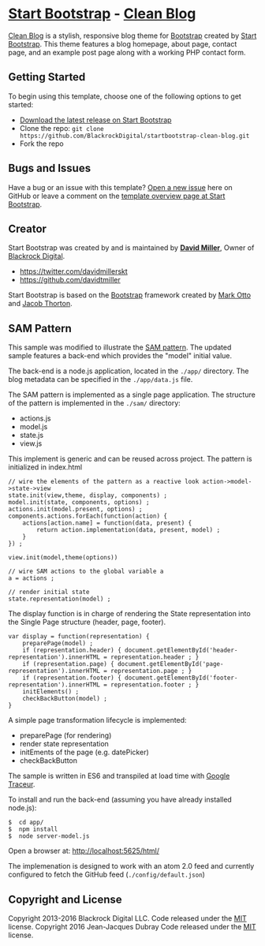 # [Start Bootstrap](http://startbootstrap.com/) - [Clean Blog](http://startbootstrap.com/template-overviews/clean-blog/)

[Clean Blog](http://startbootstrap.com/template-overviews/clean-blog/) is a stylish, responsive blog theme for [Bootstrap](http://getbootstrap.com/) created by [Start Bootstrap](http://startbootstrap.com/). This theme features a blog homepage, about page, contact page, and an example post page along with a working PHP contact form.

## Getting Started

To begin using this template, choose one of the following options to get started:
* [Download the latest release on Start Bootstrap](http://startbootstrap.com/template-overviews/clean-blog/)
* Clone the repo: `git clone https://github.com/BlackrockDigital/startbootstrap-clean-blog.git`
* Fork the repo

## Bugs and Issues

Have a bug or an issue with this template? [Open a new issue](https://github.com/BlackrockDigital/startbootstrap-clean-blog/issues) here on GitHub or leave a comment on the [template overview page at Start Bootstrap](http://startbootstrap.com/template-overviews/clean-blog/).

## Creator

Start Bootstrap was created by and is maintained by **[David Miller](http://davidmiller.io/)**, Owner of [Blackrock Digital](http://blackrockdigital.io/).

* https://twitter.com/davidmillerskt
* https://github.com/davidtmiller

Start Bootstrap is based on the [Bootstrap](http://getbootstrap.com/) framework created by [Mark Otto](https://twitter.com/mdo) and [Jacob Thorton](https://twitter.com/fat).

## SAM Pattern

This sample was modified to illustrate the [SAM pattern](http://sam.js.org). The updated sample features a back-end which provides the "model" initial value.

The back-end is a node.js application, located in the `./app/` directory. The blog metadata can be specified in the `./app/data.js` file.

The SAM pattern is implemented as a single page application. The structure of the pattern is implemented in the `./sam/` directory:
- actions.js
- model.js
- state.js
- view.js
 
This implement is generic and can be reused across project. The pattern is initialized in index.html
```
// wire the elements of the pattern as a reactive look action->model->state->view
state.init(view,theme, display, components) ;
model.init(state, components, options) ;
actions.init(model.present, options) ;
components.actions.forEach(function(action) {
    actions[action.name] = function(data, present) {
        return action.implementation(data, present, model) ;
    }
}) ;

view.init(model,theme(options))

// wire SAM actions to the global variable a 
a = actions ;

// render initial state
state.representation(model) ;
``` 

The display function is in charge of rendering the State representation into the Single Page structure (header, page, footer).
```
var display = function(representation) {
    preparePage(model) ;
    if (representation.header) { document.getElementById('header-representation').innerHTML = representation.header ; }
    if (representation.page) { document.getElementById('page-representation').innerHTML = representation.page ; }
    if (representation.footer) { document.getElementById('footer-representation').innerHTML = representation.footer ; }
    initElements() ;
    checkBackButton(model) ;
}
```

A simple page transformation lifecycle is implemented:
- preparePage (for rendering)
- render state representation
- initEments of the page (e.g. datePicker)
- checkBackButton

The sample is written in ES6 and transpiled at load time with [Google Traceur](https://github.com/google/traceur-compiler).

To install and run the back-end (assuming you have already installed node.js):

```
$  cd app/
$  npm install
$  node server-model.js
```

Open a browser at: [http://localhost:5625/html/](http://localhost:5625/html/)

The implemenation is designed to work with an atom 2.0 feed and currently configured to fetch the GitHub feed (`./config/default.json`)

## Copyright and License

Copyright 2013-2016 Blackrock Digital LLC. Code released under the [MIT](https://github.com/BlackrockDigital/startbootstrap-clean-blog/blob/gh-pages/LICENSE) license.
Copyright 2016 Jean-Jacques Dubray Code released under the [MIT](https://github.com/jdubray/startbootstrap-clean-blog/blob/master/LICENSE) license.